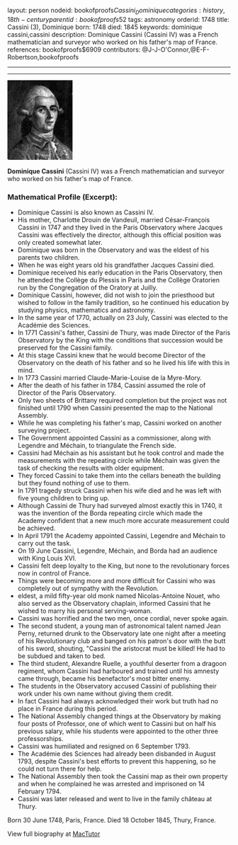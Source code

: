 layout: person
nodeid: bookofproofs$Cassini_Dominique
categories: history,18th-century
parentid: bookofproofs$52
tags: astronomy
orderid: 1748
title: Cassini (3), Dominique
born: 1748
died: 1845
keywords: dominique cassini,cassini
description: Dominique Cassini (Cassini IV) was a French mathematician and surveyor who worked on his father's map of France.
references: bookofproofs$6909
contributors: @J-J-O'Connor,@E-F-Robertson,bookofproofs

---



---

![Cassini_Dominique.jpg](https://github.com/bookofproofs/bookofproofs.github.io/blob/main/_sources/_assets/images/portraits/Cassini_Dominique.jpg?raw=true)

**Dominique Cassini** (Cassini IV) was a French mathematician and surveyor who worked on his father's map of France.

### Mathematical Profile (Excerpt):
* Dominique Cassini is also known as Cassini IV.
* His mother, Charlotte Drouin de Vandeuil, married César-François Cassini in 1747 and they lived in the Paris Observatory where Jacques Cassini was effectively the director, although this official position was only created somewhat later.
* Dominique was born in the Observatory and was the eldest of his parents two children.
* When he was eight years old his grandfather Jacques Cassini died.
* Dominique received his early education in the Paris Observatory, then he attended the Collège du Plessis in Paris and the Collège Oratorien run by the Congregation of the Oratory at Juilly.
* Dominique Cassini, however, did not wish to join the priesthood but wished to follow in the family tradition, so he continued his education by studying physics, mathematics and astronomy.
* In the same year of 1770, actually on 23 July, Cassini was elected to the Académie des Sciences.
* In 1771 Cassini's father, Cassini de Thury, was made Director of the Paris Observatory by the King with the conditions that succession would be preserved for the Cassini family.
* At this stage Cassini knew that he would become Director of the Observatory on the death of his father and so he lived his life with this in mind.
* In 1773 Cassini married Claude-Marie-Louise de la Myre-Mory.
* After the death of his father in 1784, Cassini assumed the role of Director of the Paris Observatory.
* Only two sheets of Brittany required completion but the project was not finished until 1790 when Cassini presented the map to the National Assembly.
* While he was completing his father's map, Cassini worked on another surveying project.
* The Government appointed Cassini as a commissioner, along with Legendre and Méchain, to triangulate the French side.
* Cassini had Méchain as his assistant but he took control and made the measurements with the repeating circle while Méchain was given the task of checking the results with older equipment.
* They forced Cassini to take them into the cellars beneath the building but they found nothing of use to them.
* In 1791 tragedy struck Cassini when his wife died and he was left with five young children to bring up.
* Although Cassini de Thury had surveyed almost exactly this in 1740, it was the invention of the Borda repeating circle which made the Academy confident that a new much more accurate measurement could be achieved.
* In April 1791 the Academy appointed Cassini, Legendre and Méchain to carry out the task.
* On 19 June Cassini, Legendre, Méchain, and Borda had an audience with King Louis XVI.
* Cassini felt deep loyalty to the King, but none to the revolutionary forces now in control of France.
* Things were becoming more and more difficult for Cassini who was completely out of sympathy with the Revolution.
* eldest, a mild fifty-year old monk named Nicolas-Antoine Nouet, who also served as the Observatory chaplain, informed Cassini that he wished to marry his personal serving-woman.
* Cassini was horrified and the two men, once cordial, never spoke again.
* The second student, a young man of astronomical talent named Jean Perny, returned drunk to the Observatory late one night after a meeting of his Revolutionary club and banged on his patron's door with the butt of his sword, shouting, "Cassini the aristocrat must be killed! He had to be subdued and taken to bed.
* The third student, Alexandre Ruelle, a youthful deserter from a dragoon regiment, whom Cassini had harboured and trained until his amnesty came through, became his benefactor's most bitter enemy.
* The students in the Observatory accused Cassini of publishing their work under his own name without giving them credit.
* In fact Cassini had always acknowledged their work but truth had no place in France during this period.
* The National Assembly changed things at the Observatory by making four posts of Professor, one of which went to Cassini but on half his previous salary, while his students were appointed to the other three professorships.
* Cassini was humiliated and resigned on 6 September 1793.
* The Académie des Sciences had already been disbanded in August 1793, despite Cassini's best efforts to prevent this happening, so he could not turn there for help.
* The National Assembly then took the Cassini map as their own property and when he complained he was arrested and imprisoned on 14 February 1794.
* Cassini was later released and went to live in the family château at Thury.

Born 30 June 1748, Paris, France. Died 18 October 1845, Thury, France.

View full biography at [MacTutor](https://mathshistory.st-andrews.ac.uk/Biographies/Cassini_Dominique/)
